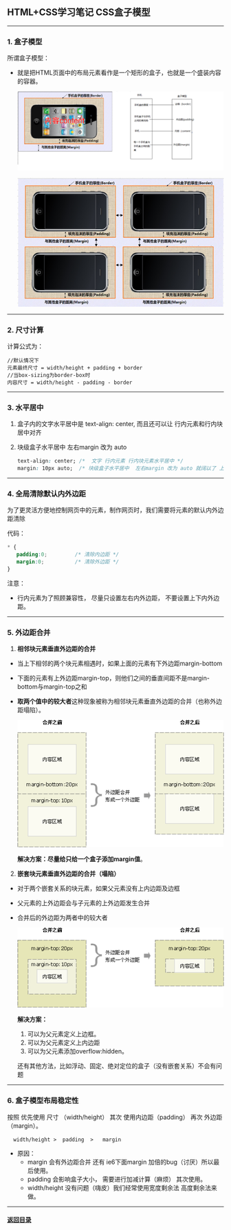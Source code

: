 ## HTML+CSS学习笔记 CSS盒子模型

---

### 1. 盒子模型

所谓盒子模型：

- 就是把HTML页面中的布局元素看作是一个矩形的盒子，也就是一个盛装内容的容器。

  ![盒子模型](./img/boxmode.png)

  ![多个盒子](./img/boxs.png)



---

### 2. 尺寸计算

计算公式为：

```
//默认情况下
元素最终尺寸 = width/height + padding + border
//当box-sizing为border-box时
内容尺寸 = width/height - padding - border
```



---

### 3. 水平居中

1. 盒子内的文字水平居中是  text-align: center,  而且还可以让 行内元素和行内块居中对齐

2. 块级盒子水平居中  左右margin 改为 auto 

   ```css
   text-align: center; /*  文字 行内元素 行内块元素水平居中 */
   margin: 10px auto;  /* 块级盒子水平居中  左右margin 改为 auto 就阔以了 上下margin都可以 */
   ```



---

### 4. 全局清除默认内外边距

为了更灵活方便地控制网页中的元素，制作网页时，我们需要将元素的默认内外边距清除

代码： 

~~~css
* {
   padding:0;         /* 清除内边距 */
   margin:0;          /* 清除外边距 */
}
~~~

注意：  

* 行内元素为了照顾兼容性， 尽量只设置左右内外边距， 不要设置上下内外边距。



---

### 5. 外边距合并

1. **相邻块元素垂直外边距的合并**

- 当上下相邻的两个块元素相遇时，如果上面的元素有下外边距margin-bottom

- 下面的元素有上外边距margin-top，则他们之间的垂直间距不是margin-bottom与margin-top之和

- **取两个值中的较大者**这种现象被称为相邻块元素垂直外边距的合并（也称外边距塌陷）。

  ![marginmerge](./img/marginmerge.png)

  **解决方案：尽量给只给一个盒子添加margin值**。

2. **嵌套块元素垂直外边距的合并（塌陷）**

- 对于两个嵌套关系的块元素，如果父元素没有上内边距及边框

- 父元素的上外边距会与子元素的上外边距发生合并

- 合并后的外边距为两者中的较大者

  ![塌陷](./img/taxian.png)

  **解决方案：**

  1. 可以为父元素定义上边框。
  2. 可以为父元素定义上内边距
  3. 可以为父元素添加overflow:hidden。

  还有其他方法，比如浮动、固定、绝对定位的盒子（没有嵌套关系）不会有问题

---

### 6. 盒子模型布局稳定性

按照 优先使用  尺寸 （width/height）  其次 使用内边距（padding）    再次  外边距（margin）。   

```
  width/height >  padding  >   margin   
```

- 原因：
  - margin 会有外边距合并 还有 ie6下面margin 加倍的bug（讨厌）所以最后使用。
  - padding  会影响盒子大小， 需要进行加减计算（麻烦） 其次使用。
  - width/height   没有问题（嗨皮）我们经常使用宽度剩余法 高度剩余法来做。





---

#### [返回目录](./)

